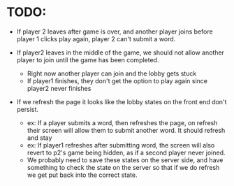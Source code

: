# TODO:

* If player 2 leaves after game is over, and another player joins before
player 1 clicks play again, player 2 can't submit a word.

* If player2 leaves in the middle of the game, we should not allow another player
to join until the game has been completed.
    - Right now another player can join and the lobby gets stuck
    - If player1 finishes, they don't get the option to play again since
    player2 never finishes

* If we refresh the page it looks like the lobby states on the front end don't persist.
    - ex: If a player submits a word, then refreshes the page, on refresh their
    screen will allow them to submit another word. It should refresh and stay 
    - ex: If player1 refreshes after submitting word, the screen will also revert
    to p2's game being hidden, as if a second player never joined.
    - We probably need to save these states on the server side, and have something to
    check the state on the server so that if we do refresh we get put back into 
    the correct state.

